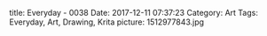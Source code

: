 title: Everyday - 0038
Date: 2017-12-11 07:37:23
Category: Art
Tags: Everyday, Art, Drawing, Krita
picture: 1512977843.jpg
